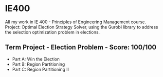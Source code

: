 # IE400
All my work in IE 400 - Principles of Engineering Management course. Project: Optimal Election Strategy Solver, using the Gurobi library to address the selection optimization problem in elections. 

## Term Project - Election Problem - Score: 100/100
- Part A: Win the Election
- Part B: Region Partitioning
- Part C: Region Partitioning II

